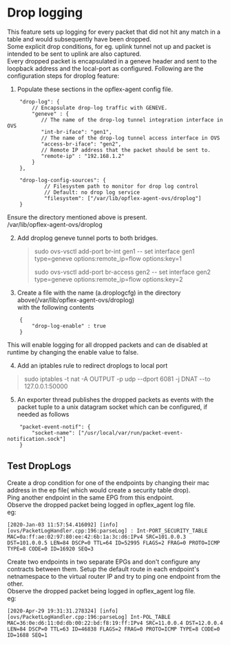 # Drop logging

This feature sets up logging for every packet that did not hit any match in a table and would subsequently have been dropped.  
Some explicit drop conditions, for eg. uplink tunnel not up and packet is intended to be sent to uplink are also captured.  
Every dropped packet is encapsulated in a geneve header and sent to the loopback address and the local-port as configured. 
Following are the configuration steps for droplog feature:

 1. Populate these sections in the opflex-agent config file.  

```
    "drop-log": {  
        // Encapsulate drop-log traffic with GENEVE.  
        "geneve" : {  
           // The name of the drop-log tunnel integration interface in OVS  
           "int-br-iface": "gen1",  
           // The name of the drop-log tunnel access interface in OVS  
           "access-br-iface": "gen2",  
           // Remote IP address that the packet should be sent to.  
           "remote-ip" : "192.168.1.2"  
        }   
    },  

    "drop-log-config-sources": {
            // Filesystem path to monitor for drop log control
            // Default: no drop log service
            "filesystem": ["/var/lib/opflex-agent-ovs/droplog"]
    } 
```  
   Ensure  the directory mentioned above is present.  
   /var/lib/opflex-agent-ovs/droplog

 2. Add droplog geneve tunnel ports to both bridges.  

    > sudo ovs-vsctl add-port br-int gen1 -- set interface gen1 type=geneve options:remote_ip=flow options:key=1  
    >
    > sudo ovs-vsctl add-port br-access gen2 -- set interface gen2 type=geneve options:remote_ip=flow options:key=2  

 3. Create a file with the name (a.droplogcfg) in the directory above(/var/lib/opflex-agent-ovs/droplog)  
    with the following contents  

```
    {  
        "drop-log-enable" : true  
    }   
```  
  This will enable logging for all dropped packets and can de disabled at runtime by changing the enable value to false.

 4. Add an iptables rule to redirect droplogs to local port  
> sudo iptables -t nat -A OUTPUT -p udp --dport 6081 -j DNAT --to 127.0.0.1:50000

5. An exporter thread publishes the dropped packets as events with the packet tuple to a unix datagram socket which can be configured, if needed as follows  

```  
    "packet-event-notif": {
        "socket-name": ["/usr/local/var/run/packet-event-notification.sock"]
    }
```  


## Test DropLogs  
Create a drop condition for one of the endpoints by changing their mac address in the ep file( which would create a security table drop).  
Ping another endpoint in the same EPG from this endpoint.  
Observe the dropped packet being logged in opflex_agent log file.  
eg:  
```
[2020-Jan-03 11:57:54.416092] [info] [ovs/PacketLogHandler.cpp:196:parseLog] : Int-PORT_SECURITY_TABLE MAC=0a:ff:ae:02:97:80:ee:42:6b:1a:3c:d6:IPv4 SRC=101.0.0.3 DST=101.0.0.5 LEN=84 DSCP=0 TTL=64 ID=52995 FLAGS=2 FRAG=0 PROTO=ICMP TYPE=8 CODE=0 ID=16920 SEQ=3  

```

Create two endpoints in two separate EPGs and don't configure any contracts between them.  Setup the default route in each endpoint's netnamespace to the virtual router IP and try to ping one endpoint from the other.  
Observe the dropped packet being logged in opflex_agent log file.  
eg:  
```
[2020-Apr-29 19:31:31.278324] [info] [ovs/PacketLogHandler.cpp:196:parseLog] Int-POL_TABLE  MAC=36:0e:d6:11:0d:db:00:22:bd:f8:19:ff:IPv4 SRC=11.0.0.4 DST=12.0.0.4 LEN=84 DSCP=0 TTL=63 ID=46838 FLAGS=2 FRAG=0 PROTO=ICMP TYPE=8 CODE=0 ID=1688 SEQ=1  

```
